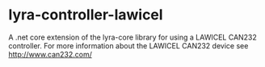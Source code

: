 # lyra-controller-lawicel
A .net core extension of the lyra-core library for using a LAWICEL CAN232 controller. For more information about the LAWICEL CAN232 device see http://www.can232.com/
